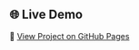 ## 🌐 Live Demo

🔗 [View Project on GitHub Pages](https://tejaschorge.github.io/Html-css-ui-library/Watermelon/)
